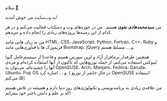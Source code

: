 سلام.👋

به وب‌سایت من خوش آمدید!

من **سیدمحمدهادی نقوی** هستم.
‌
من در حوزه‌های وب و دسکتاپ فعالیت می‌کنم و در هر کدام از این زمینه‌ها پروژه‌های زیادی را انجام داده‌ و می‌دهم.

من به زبان هایی مانند HTML، CSS، JavaScript، Python، Fortran، C++، Ruby و فریمورک ها یا فناوری‌هایی مانند Bootstrap، jQuery و ... مسلط هستم.

همچنین طرفدار نرم‌افزار آزاد و اوپن سورس هستم و قاعدتا از سیستم‌عامل گنو/لینوکس استفاده می‌کنم. از جمله توزیع‌هایی که تاکنون از آنها استفاده کرده‌ام و مزه‌ی آنها را چشیده‌ام، می‌توان به OpenSUSE، Arch، Manjaro، Fedora، Garuda، Ubuntu، Pop OS و ... اشاره کرد. 
( در حال حاضر از توزیع OpenSUSE استفاده می‌کنم.😄)

من علاقه‌ی زیادی به برنامه‌نویسی و تکنولوژی‌های روز دنیا دارم و همیشه در تلاش هستم که بر علم و دانش ناچیز خود بیفزایم!